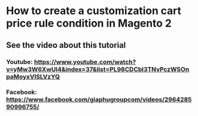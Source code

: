 # How to create a customization cart price rule condition in Magento 2

## See the video about this tutorial

### Youtube: https://www.youtube.com/watch?v=yMw3W6XwUl4&index=37&list=PL98CDCbI3TNvPczWSOnpaMoyxVISLVzYQ

### Facebook: https://www.facebook.com/giaphugroupcom/videos/296428590996755/

